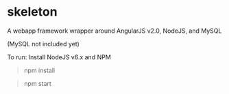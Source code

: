 # skeleton

A webapp framework wrapper around AngularJS v2.0, NodeJS, and MySQL

(MySQL not included yet)

To run:
Install NodeJS v6.x and NPM
> npm install

> npm start
